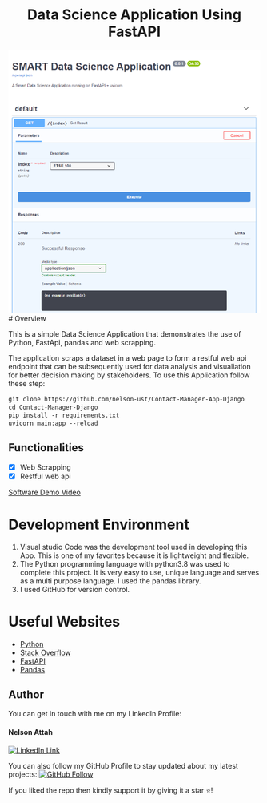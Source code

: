 <h1 align="center">Data Science Application Using FastAPI</h1>
<a href="#">
  <div align="center">
    <img src="screenshot.png" width='700'/>
  </div>
</a>
# Overview

This is a simple Data Science Application that demonstrates the use of Python, FastApi, pandas and web scrapping.


The application scraps a dataset in a web page to form a restful web api endpoint that can be subsequently used for data analysis and visualiation for better decision making by stakeholders.
To use this Application follow these step: 

```
git clone https://github.com/nelson-ust/Contact-Manager-App-Django
cd Contact-Manager-Django
pip install -r requirements.txt
uvicorn main:app --reload
```


## Functionalities
- [x] Web Scrapping
- [x] Restful web api

[Software Demo Video](http://youtube.link.goes.here)

# Development Environment

1. Visual studio Code was the development tool used in developing this App. This is one of my favorites because it is lightweight and flexible. 
2. The Python programming language with python3.8 was used to complete this project. It is very easy to use,  unique language and serves as a multi purpose language. I used the pandas library.
3. I used GitHub for version control. 


# Useful Websites

* [Python](https://docs.python.org/3/)
* [Stack Overflow](https://stackoverflow.com/)
* [FastAPI](https://fastapi.tiangolo.com/tutorial/)
* [Pandas](https://towardsdatascience.com/getting-started-to-data-analysis-with-python-pandas-with-titanic-dataset-a195ab043c77)


## Author
You can get in touch with me on my LinkedIn Profile:

#### Nelson Attah
[![LinkedIn Link](https://img.shields.io/badge/Connect-Nelson-blue.svg?logo=linkedin&longCache=true&style=social&label=Connect
)](https://www.linkedin.com/in/nelson-attah-25330660/)

You can also follow my GitHub Profile to stay updated about my latest projects: [![GitHub Follow](https://img.shields.io/badge/Connect-nelson-blue.svg?logo=Github&longCache=true&style=social&label=Follow)](https://github.com/nelson-ust)

If you liked the repo then kindly support it by giving it a star ⭐!

